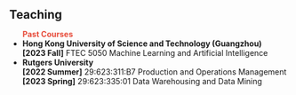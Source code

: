 <h1 id="teaching"></h1>

<h2 style="margin: 30px 0px 10px;">Teaching</h2>

<ul>
<strong style="color: #e74d3c;">Past Courses</strong><br>
<li><strong>Hong Kong University of Science and Technology (Guangzhou)</strong><br>
<strong>[2023 Fall]</strong> FTEC 5050 Machine Learning and Artificial Intelligence<br></li>
<li><strong>Rutgers University</strong><br>
<strong>[2022 Summer]</strong> 29:623:311:B7 Production and Operations Management<br>
<strong>[2023 Spring]</strong> 29:623:335:01 Data Warehousing and Data Mining<br></li>
</ul>
